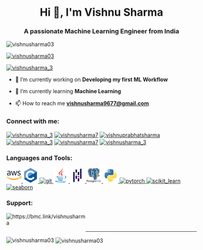 <h1 align="center">Hi 👋, I'm Vishnu Sharma</h1>
<h3 align="center">A passionate Machine Learning Engineer from India</h3>

<p align="left"> <img src="https://komarev.com/ghpvc/?username=vishnusharma03&label=Profile%20views&color=0e75b6&style=flat" alt="vishnusharma03" /> </p>

<p align="left"> <a href="https://github.com/ryo-ma/github-profile-trophy"><img src="https://github-profile-trophy.vercel.app/?username=vishnusharma03" alt="vishnusharma03" /></a> </p>

<p align="left"> <a href="https://twitter.com/vishnusharma_3" target="blank"><img src="https://img.shields.io/twitter/follow/vishnusharma_3?logo=twitter&style=for-the-badge" alt="vishnusharma_3" /></a> </p>

- 🔭 I’m currently working on **Developing my first ML Workflow**

- 🌱 I’m currently learning **Machine Learning**

- 📫 How to reach me **vishnusharma9677@gmail.com**

<h3 align="left">Connect with me:</h3>
<p align="left">
<a href="https://twitter.com/vishnusharma_3" target="blank"><img align="center" src="https://raw.githubusercontent.com/rahuldkjain/github-profile-readme-generator/master/src/images/icons/Social/twitter.svg" alt="vishnusharma_3" height="30" width="40" /></a>
<a href="https://linkedin.com/in/vishnusharma7" target="blank"><img align="center" src="https://raw.githubusercontent.com/rahuldkjain/github-profile-readme-generator/master/src/images/icons/Social/linked-in-alt.svg" alt="vishnusharma7" height="30" width="40" /></a>
<a href="https://kaggle.com/vishnuprabhatsharma" target="blank"><img align="center" src="https://raw.githubusercontent.com/rahuldkjain/github-profile-readme-generator/master/src/images/icons/Social/kaggle.svg" alt="vishnuprabhatsharma" height="30" width="40" /></a>
<a href="https://instagram.com/vishnusharma_3" target="blank"><img align="center" src="https://raw.githubusercontent.com/rahuldkjain/github-profile-readme-generator/master/src/images/icons/Social/instagram.svg" alt="vishnusharma_3" height="30" width="40" /></a>
<a href="https://www.youtube.com/c/vishnusharma7" target="blank"><img align="center" src="https://raw.githubusercontent.com/rahuldkjain/github-profile-readme-generator/master/src/images/icons/Social/youtube.svg" alt="vishnusharma7" height="30" width="40" /></a>
<a href="https://www.leetcode.com/vishnusharma_3" target="blank"><img align="center" src="https://raw.githubusercontent.com/rahuldkjain/github-profile-readme-generator/master/src/images/icons/Social/leet-code.svg" alt="vishnusharma_3" height="30" width="40" /></a>
</p>

<h3 align="left">Languages and Tools:</h3>
<p align="left"> <a href="https://aws.amazon.com" target="_blank" rel="noreferrer"> <img src="https://raw.githubusercontent.com/devicons/devicon/master/icons/amazonwebservices/amazonwebservices-original-wordmark.svg" alt="aws" width="40" height="40"/> </a> <a href="https://www.cprogramming.com/" target="_blank" rel="noreferrer"> <img src="https://raw.githubusercontent.com/devicons/devicon/master/icons/c/c-original.svg" alt="c" width="40" height="40"/> </a> <a href="https://git-scm.com/" target="_blank" rel="noreferrer"> <img src="https://www.vectorlogo.zone/logos/git-scm/git-scm-icon.svg" alt="git" width="40" height="40"/> </a> <a href="https://www.java.com" target="_blank" rel="noreferrer"> <img src="https://raw.githubusercontent.com/devicons/devicon/master/icons/java/java-original.svg" alt="java" width="40" height="40"/> </a> <a href="https://pandas.pydata.org/" target="_blank" rel="noreferrer"> <img src="https://raw.githubusercontent.com/devicons/devicon/2ae2a900d2f041da66e950e4d48052658d850630/icons/pandas/pandas-original.svg" alt="pandas" width="40" height="40"/> </a> <a href="https://www.postgresql.org" target="_blank" rel="noreferrer"> <img src="https://raw.githubusercontent.com/devicons/devicon/master/icons/postgresql/postgresql-original-wordmark.svg" alt="postgresql" width="40" height="40"/> </a> <a href="https://www.python.org" target="_blank" rel="noreferrer"> <img src="https://raw.githubusercontent.com/devicons/devicon/master/icons/python/python-original.svg" alt="python" width="40" height="40"/> </a> <a href="https://pytorch.org/" target="_blank" rel="noreferrer"> <img src="https://www.vectorlogo.zone/logos/pytorch/pytorch-icon.svg" alt="pytorch" width="40" height="40"/> </a> <a href="https://scikit-learn.org/" target="_blank" rel="noreferrer"> <img src="https://upload.wikimedia.org/wikipedia/commons/0/05/Scikit_learn_logo_small.svg" alt="scikit_learn" width="40" height="40"/> </a> <a href="https://seaborn.pydata.org/" target="_blank" rel="noreferrer"> <img src="https://seaborn.pydata.org/_images/logo-mark-lightbg.svg" alt="seaborn" width="40" height="40"/> </a> </p>

<h3 align="left">Support:</h3>

<p><a href="https://www.buymeacoffee.com/https://bmc.link/vishnusharma"> <img align="left" src="https://cdn.buymeacoffee.com/buttons/v2/default-yellow.png" height="50" width="210" alt="https://bmc.link/vishnusharma" /></a></p><br><br>
<hr>
<p><img align="left" src="https://github-readme-stats.vercel.app/api/top-langs?username=vishnusharma03&show_icons=true&locale=en&layout=compact" alt="vishnusharma03" /></p>

<p>&nbsp;<img align="center" src="https://github-readme-stats.vercel.app/api?username=vishnusharma03&show_icons=true&locale=en" alt="vishnusharma03" /></p>
